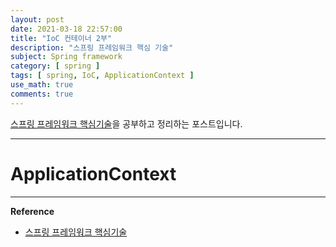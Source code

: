```yaml
---
layout: post
date: 2021-03-18 22:57:00
title: "IoC 컨테이너 2부"
description: "스프링 프레임워크 핵심 기술"
subject: Spring framework
category: [ spring ]
tags: [ spring, IoC, ApplicationContext ]
use_math: true
comments: true
---
```


[스프링 프레임워크 핵심기술](https://www.inflearn.com/course/spring-framework_core/dashboard)을 공부하고 정리하는 포스트입니다.

---

# ApplicationContext

---
**Reference**
+ [스프링 프레임워크 핵심기술](https://www.inflearn.com/course/spring-framework_core/dashboard)
